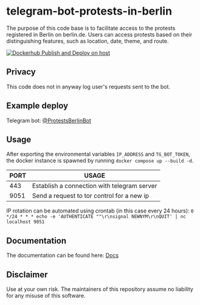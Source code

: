 # telegram-bot-protests-in-berlin
The purpose of this code base is to facilitate access to the protests registered in Berlin on berlin.de. Users can access protests based on their distinguishing features, such as location, date, theme, and route.

[![Dockerhub Publish and Deploy on host](https://github.com/Mamdasn/telegram-bot-protests-in-berlin/actions/workflows/build-and-push-to-dockerhub-deploy-on-host.yaml/badge.svg)](https://github.com/Mamdasn/telegram-bot-protests-in-berlin/actions/workflows/build-and-push-to-dockerhub-deploy-on-host.yaml)

## Privacy
This code does not in anyway log user's requests sent to the bot.

## Example deploy
Telegram bot: [@ProtestsBerlinBot](https://t.me/ProtestsBerlinBot)

## Usage
After exporting the environmental variables `IP_ADDRESS` and `TG_BOT_TOKEN`, the docker instance is spawned by running `docker compose up --build -d`.

| PORT | USAGE |
|------|-------|
| 443  | Establish a connection with telegram server |
| 9051 | Send a request to tor control for a new ip |

IP rotation can be automated using crontab (in this case every 24 hours):
`0 */24 * * * echo -e 'AUTHENTICATE ""\r\nsignal NEWNYM\r\nQUIT' | nc localhost 9051`

## Documentation
The documentation can be found here: [Docs](https://mamdasn.github.io/telegram-bot-protests-in-berlin/)
## Disclaimer
Use at your own risk. The maintainers of this repository assume no liability for any misuse of this software.
